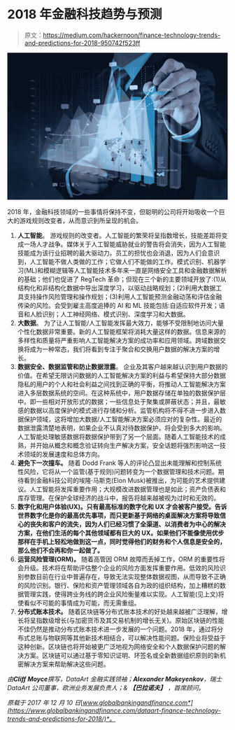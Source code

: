 # 2018 年金融科技趋势与预测

> 原文：<https://medium.com/hackernoon/finance-technology-trends-and-predictions-for-2018-950742f523ff>

![](img/45f982e957d134d79fd3a8bcb666f772.png)

2018 年，金融科技领域的一些事情将保持不变，但聪明的公司将开始吸收一个巨大的游戏规则改变者，从而意识到所呈现的机会。

1.  **人工智能**。
    游戏规则的改变者。人工智能的繁荣将呈指数增长，技能差距将变成一场人才战争。媒体关于人工智能威胁就业的警告将会消失，因为人工智能技能成为该行业招聘的最大驱动力。员工的担忧也会消退，因为人们会意识到，人工智能不做人类做的工作；它做人们不能做的工作。模式识别、机器学习(ML)和模糊逻辑等人工智能技术多年来一直是网络安全工具和金融数据解析的基础；他们也促进了 RegTech 革命；但现在三个新的主要领域开放了:(1)从结构化和非结构化数据中导出深度学习，以驱动战略规划；(2)利用大数据工具支持操作风险管理和操作规划；(3)利用人工智能预测金融动荡和评估金融传染的风险。会受到雇主高度追捧的 AI 和 ML 技能包括:自适应软件开发；语音和人脸识别；人工神经网络、模式识别、深度学习和大数据。
2.  **大数据**。
    为了让人工智能/人工智能发挥最大效力，能够不受限制地访问大量个性化数据非常重要。新的人工智能框架将消耗大量这样的数据。信息来源的多样性和质量将严重影响人工智能解决方案的成功率和应用领域。跨域数据交换将成为一种常态，我们将看到专注于聚合和交换用户数据的解决方案的增长。
3.  **数据安全、数据监管和防止数据泄露**。
    企业及其客户越来越认识到用户数据的价值。在希望无限访问数据的人工智能解决方案的利益与希望保持大部分数据隐私的用户的个人和社会利益之间找到正确的平衡，将推动人工智能解决方案进入多层数据系统的空间。在这种系统中，用户数据存储在单独的数据保护层中。即一些相对开放形式的数据；一些信息处于聚集或屏蔽状态；并且，最敏感的数据以高度保护的模式进行存储和分析。监管机构将不得不进一步进入数据保护领域，这将增加大数据/人工智能解决方案必须应对的复杂性。最近的数据泄露清楚地表明，如果企业不认真对待数据保护，将会受到多大的影响。人工智能处理敏感数据将数据保护带到了另一个层面。随着人工智能技术的成熟，并开始从概念和概念验证转向生产解决方案，安全话题将强烈影响这一技术领域的发展速度和总体方向。
4.  **避免下一次撞车。** 随着 Dodd Frank 等人的评论凸显出未能理解和控制系统性风险，它将从一个监管(基于规则)问题转变为一个数据管理和技术问题。期待看到金融科技公司的埃隆·马斯克(Elon Musk)被推出，为可能的艺术提供建议。人工智能将发挥重要作用；大规模改进数据管理也是如此；资产负债表和库存管理。在保护全球经济的战斗中，报告将越来越被视为过时和无效的。
5.  **数字化和用户体验(UX)。只有最高标准的数字化和 UX 才会被客户接受。告诉世界数字化是你的最高优先事项，而只更新基于网络的桌面解决方案将导致信心的丧失和客户的流失，因为人们已经习惯了全渠道、以消费者为中心的解决方案，在他们生活的每个其他领域都有巨大的 UX。如果他们不能像使用优步那样在手机上轻松地做到这一点，同时觉得他们的财务和个人信息是安全的，那么他们不会再和你一起做了。**
6.  **运营风险管理(ORM)。** 随着高管因 ORM 故障而丢掉工作，ORM 的重要性将会升级。技术将在帮助评估整个企业的风险方面发挥重要作用。低效的风险识别参数目前在行业中普遍存在，导致无法实现整体数据视图，从而导致不正确的风险识别。银行、保险和资产管理领域各自为政的组织结构，加上糟糕的数据管理实践，使得跨业务线的跨企业风险衡量难以实现。人工智能(见上文)将使看似不可能的事情成为可能，而无需重组。
7.  **分布式账本技术。**
    随着区块链等分布式账本技术的好处越来越被广泛理解，增长将呈指数级增长(与加密货币及其交易机制的增长无关)。原始区块链的性能不佳仍然是推动分布式账本技术进一步发展的一个问题。2018 年，通过将分布式总账与物联网等其他新技术相结合，可以解决性能问题。保险业将受益于这种创新。区块链也将开始被更广泛地视为网络安全和个人数据保护问题的解决方案。区块链可以通过基于零知识证明、环签名或全新数据组织原则的新机密解决方案来帮助解决这些问题。

*由****Cliff Moyce****撰写，DataArt 金融实践领袖；****Alexander Makeyenkov****，瑞士 DataArt 公司董事，欧洲业务发展负责人；&* ***【巴拉诺夫】*** *，首席顾问。*

*原载于 2017 年 12 月 10 日*[*www.globalbankingandfinance.com*](https://www.globalbankingandfinance.com/dataart-finance-technology-trends-and-predictions-for-2018/)*。*